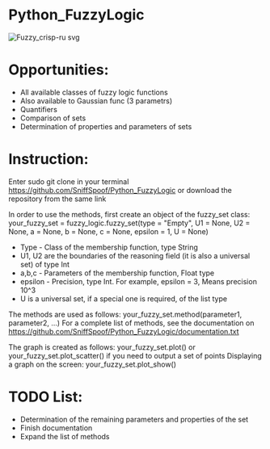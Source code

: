 # Python_FuzzyLogic
![Fuzzy_crisp-ru svg](https://user-images.githubusercontent.com/52812804/169823264-a1bc671d-7f54-4e2d-8408-c41b15b605ab.png)


# Opportunities:
- All available classes of fuzzy logic functions
- Also available to Gaussian func (3 parametrs)
- Quantifiers
- Comparison of sets
- Determination of properties and parameters of sets

# Instruction:
Enter sudo git clone in your terminal https://github.com/SniffSpoof/Python_FuzzyLogic or download the repository from the same link

In order to use the methods, first create an object of the fuzzy_set class:
your_fuzzy_set = fuzzy_logic.fuzzy_set(type = "Empty", U1 = None, U2 = None, a = None, b = None, c = None, epsilon = 1, U = None)
- Type - Class of the membership function, type String
- U1, U2 are the boundaries of the reasoning field (it is also a universal set) of type Int
- a,b,c - Parameters of the membership function, Float type
- epsilon - Precision, type Int. For example, epsilon = 3, Means precision 10^3
- U is a universal set, if a special one is required, of the list type

The methods are used as follows:
your_fuzzy_set.method(parameter1, parameter2, ...)
For a complete list of methods, see the documentation on https://github.com/SniffSpoof/Python_FuzzyLogic/documentation.txt

The graph is created as follows:
your_fuzzy_set.plot() or your_fuzzy_set.plot_scatter() if you need to output a set of points
Displaying a graph on the screen:
your_fuzzy_set.plot_show()

# TODO List:
- Determination of the remaining parameters and properties of the set
- Finish documentation
- Expand the list of methods
